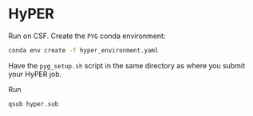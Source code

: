 # HyPER

Run on CSF.
Create the `PYG` conda environment:
```bash
conda env create -f hyper_environment.yaml
```

Have the `pyg_setup.sh` script in the same directory as where you submit your HyPER job.

Run
```bash
qsub hyper.sub
```
